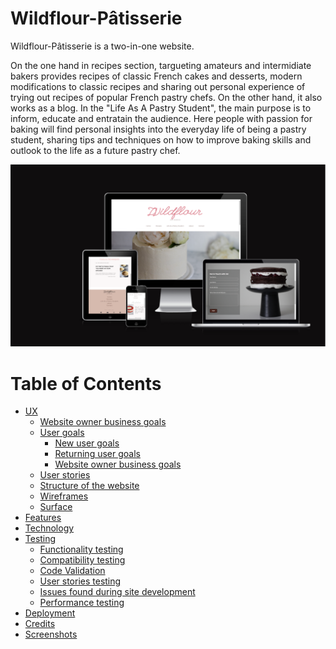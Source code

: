 # Wildflour-Pâtisserie

Wildflour-Pâtisserie is a two-in-one website. 

On the one hand in recipes section, targueting amateurs and intermidiate bakers provides recipes of classic French cakes and desserts, modern modifications to classic recipes and sharing out personal experience of trying out recipes of popular French pastry chefs.
On the other hand, it also works as a blog. In the "Life As A Pastry Student", the main purpose is to inform, educate and entratain the audience. Here people with passion for baking will find personal insights into the everyday life of being a pastry student, sharing tips and techniques on how to improve baking skills and outlook to the life as a future pastry chef.


![Am i Responsive](assets/images/amiresponsivee.jpg)

# Table of Contents

- [UX](#ux)
    - [Website owner business goals](#website-owner-business-goals)
    - [User goals](#user-goals)
        - [New user goals](#new-user-goals)
        - [Returning user goals](#returning-user-goals)
        - [Website owner business goals](#website-owner-business-goals)
    - [User stories](#user-stories)
    - [Structure of the website](#structure-of-the-website)
    - [Wireframes](#wireframes)
    - [Surface](#surface)
- [Features](#features)
- [Technology](#technology)
- [Testing](#testing)
    - [Functionality testing](#functionality-testing)
    - [Compatibility testing](#compatibility-testing)
    - [Code Validation](#code-validation)
    - [User stories testing](#user-stories-testing)
    - [Issues found during site development](#issues-found-during-site-development)
    - [Performance testing](#performance-testing)
- [Deployment](#deployment)
- [Credits](#credits)
- [Screenshots](#screenshots)
